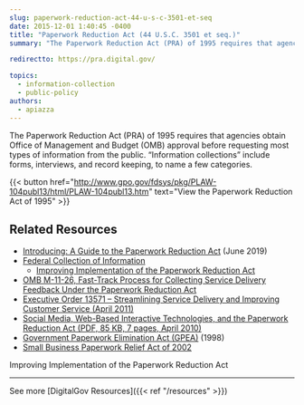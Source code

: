 ```yaml
---
slug: paperwork-reduction-act-44-u-s-c-3501-et-seq
date: 2015-12-01 1:40:45 -0400
title: "Paperwork Reduction Act (44 U.S.C. 3501 et seq.)"
summary: "The Paperwork Reduction Act (PRA) of 1995 requires that agencies obtain Office of Management and Budget (OMB) approval before requesting most types of information from the public."

redirectto: https://pra.digital.gov/

topics:
  - information-collection
  - public-policy
authors:
  - apiazza
---
```


The Paperwork Reduction Act (PRA) of 1995 requires that agencies obtain Office of Management and Budget (OMB) approval before requesting most types of information from the public. &#8220;Information collections&#8221; include forms, interviews, and record keeping, to name a few categories.

{{< button href="http://www.gpo.gov/fdsys/pkg/PLAW-104publ13/html/PLAW-104publ13.htm" text="View the Paperwork Reduction Act of 1995" >}}

## Related Resources

- [Introducing: A Guide to the Paperwork Reduction Act](https://digital.gov/2019/06/18/introducing-a-guide-paperwork-reduction-act/) (June 2019)
- [Federal Collection of Information](https://www.whitehouse.gov/omb/information-regulatory-affairs/federal-collection-information/)
    - [Improving Implementation of the Paperwork Reduction Act](https://www.whitehouse.gov/omb/information-regulatory-affairs/federal-collection-information/#IIPR)
- [OMB M-11-26, Fast-Track Process for Collecting Service Delivery Feedback Under the Paperwork Reduction Act](https://digital.gov/resources/m-11-26-new-fast-track-process-for-collecting-service-delivery-feedback-under-the-paperwork-reduction-act/)
- [Executive Order 13571 – Streamlining Service Delivery and Improving Customer Service (April 2011)](https://obamawhitehouse.archives.gov/the-press-office/2011/04/27/executive-order-13571-streamlining-service-delivery-and-improving-custom)
- [Social Media, Web-Based Interactive Technologies, and the Paperwork Reduction Act (PDF, 85 KB, 7 pages, April 2010)](https://www.whitehouse.gov/wp-content/uploads/legacy_drupal_files/omb/assets/inforeg/SocialMediaGuidance_04072010.pdf)
- [Government Paperwork Elimination Act (GPEA)](https://obamawhitehouse.archives.gov/omb/fedreg_gpea2/ "Government Paperwork Elimination Act") (1998)
- [Small Business Paperwork Relief Act of 2002](https://www.sba.gov/document/policy-guidance--small-business-paperwork-relief-act-2002)


Improving Implementation of the Paperwork Reduction Act

---

See more [DigitalGov Resources]({{< ref "/resources" >}})

